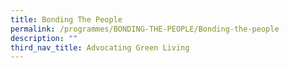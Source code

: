 ```yaml
---
title: Bonding The People
permalink: /programmes/BONDING-THE-PEOPLE/Bonding-the-people
description: ""
third_nav_title: Advocating Green Living
---
```




